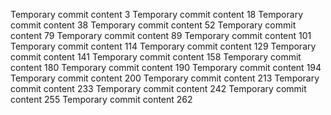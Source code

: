 Temporary commit content 3
Temporary commit content 18
Temporary commit content 38
Temporary commit content 52
Temporary commit content 79
Temporary commit content 89
Temporary commit content 101
Temporary commit content 114
Temporary commit content 129
Temporary commit content 141
Temporary commit content 158
Temporary commit content 180
Temporary commit content 190
Temporary commit content 194
Temporary commit content 200
Temporary commit content 213
Temporary commit content 233
Temporary commit content 242
Temporary commit content 255
Temporary commit content 262
